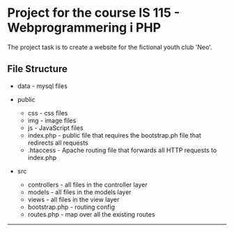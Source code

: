 # Project for the course IS 115 - Webprogrammering i PHP

The project task is to create a website for the fictional youth club 'Neo'.

## File Structure

* data - mysql files

* public
  * css - css files
  * img - image files
  * js - JavaScript files
  * index.php - public file that requires the bootstrap.ph file that redirects all requests
  * .htaccess - Apache routing file that forwards all HTTP requests to index.php

* src
  * controllers - all files in the controller layer
  * models - all files in the models layer
  * views - all files in the view layer
  * bootstrap.php - routing config 
  * routes.php - map over all the existing routes

---

